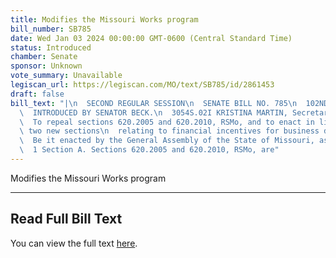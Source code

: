 ```yaml
---
title: Modifies the Missouri Works program
bill_number: SB785
date: Wed Jan 03 2024 00:00:00 GMT-0600 (Central Standard Time)
status: Introduced
chamber: Senate
sponsor: Unknown
vote_summary: Unavailable
legiscan_url: https://legiscan.com/MO/text/SB785/id/2861453
draft: false
bill_text: "|\n  SECOND REGULAR SESSION\n  SENATE BILL NO. 785\n  102ND GENERA L ASSEMBLY\n\
  \  INTRODUCED BY SENATOR BECK.\n  3054S.02I KRISTINA MARTIN, Secretary\n  AN ACT\n\
  \  To repeal sections 620.2005 and 620.2010, RSMo, and to enact in lieu thereof\
  \ two new sections\n  relating to financial incentives for business development.\n\
  \  Be it enacted by the General Assembly of the State of Missouri, as follows:\n\
  \  1 Section A. Sections 620.2005 and 620.2010, RSMo, are"
---
```

Modifies the Missouri Works program

---

## Read Full Bill Text

You can view the full text [here](https://legiscan.com/MO/text/SB785/id/2861453).
